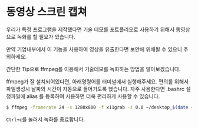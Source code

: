 # 동영상 스크린 캡쳐

우리가 특정 프로그램을 제작했다면 기술 데모를 포트폴리오로 사용하기 위해서 동영상으로 녹화를 할 필요가 있습니다.

만약 기업내부에서 이 기능을 사용하여 영상을 유출한다면 보안에 위배될 수 있으니 주의하세요.

간단한 Tip으로 ffmpeg를 이용해서 기술데모를 녹화하는 방법을 알아보겠습니다.

ffmpeg가 잘 설치되어있다면, 아래명령어를 터미널에서 실행해주세요.
편의를 위해서 파일생성시 날짜와 시간이 자동으로 들어가도록 했습니다.
자주 사용한다면 .bashrc 설정파일에 alias 를 등록하여 사용하면 더욱 편리하게 사용할 수 있습니다.

```bash
$ ffmpeg -framerate 24 -s 1280x800 -f x11grab -i 0.0 ~/desktop_$(date +%Y%m%dT%H%M%S).mp4
```

`Ctrl+c`를 눌러서 녹화를 종료합니다.

